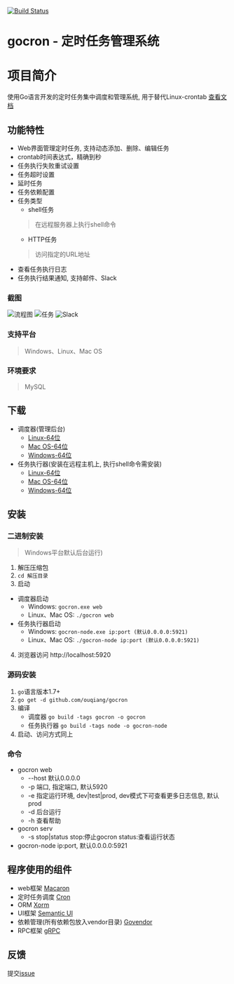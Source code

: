 [![Build Status](https://travis-ci.org/ouqiang/gocron.png)](https://travis-ci.org/ouqiang/gocron)
# gocron - 定时任务管理系统

# 项目简介
使用Go语言开发的定时任务集中调度和管理系统, 用于替代Linux-crontab [查看文档](https://github.com/ouqiang/gocron/wiki)

## 功能特性
* Web界面管理定时任务, 支持动态添加、删除、编辑任务
* crontab时间表达式，精确到秒
* 任务执行失败重试设置
* 任务超时设置
* 延时任务
* 任务依赖配置
* 任务类型
    * shell任务
    > 在远程服务器上执行shell命令
    * HTTP任务
    > 访问指定的URL地址
* 查看任务执行日志
* 任务执行结果通知, 支持邮件、Slack

### 截图
![流程图](https://raw.githubusercontent.com/ouqiang/gocron/master/scheduler.png)
![任务](https://raw.githubusercontent.com/ouqiang/gocron/master/screenshot_task.png)
![Slack](https://raw.githubusercontent.com/ouqiang/gocron/master/screenshot_slack.png)
    
### 支持平台
> Windows、Linux、Mac OS

### 环境要求
>  MySQL


## 下载
* 调度器(管理后台)
    * [Linux-64位](http://opns468ov.bkt.clouddn.com/gocron/gocron-linux-amd64.tar.gz)
    * [Mac OS-64位](http://opns468ov.bkt.clouddn.com/gocron/gocron-darwin-amd64.tar.gz)
    * [Windows-64位](http://opns468ov.bkt.clouddn.com/gocron/gocron-windows-amd64.zip)
* 任务执行器(安装在远程主机上, 执行shell命令需安装)
     * [Linux-64位](http://opns468ov.bkt.clouddn.com/gocron/gocron-node-linux-amd64.tar.gz)
     * [Mac OS-64位](http://opns468ov.bkt.clouddn.com/gocron/gocron-node-darwin-amd64.tar.gz)
     * [Windows-64位](http://opns468ov.bkt.clouddn.com/gocron/gocron-node-windows-amd64.zip)


## 安装

###  二进制安装
> Windows平台默认后台运行)
1. 解压压缩包   
2. `cd 解压目录`   
3. 启动        
* 调度器启动        
  * Windows: `gocron.exe web`   
  * Linux、Mac OS:  `./gocron web`
* 任务执行器启动
  * Windows:  `gocron-node.exe ip:port (默认0.0.0.0:5921)`            
  * Linux、Mac OS:  `./gocron-node ip:port (默认0.0.0.0:5921)`   
4. 浏览器访问 http://localhost:5920
### 源码安装
1. `go`语言版本1.7+
2. `go get -d github.com/ouqiang/gocron`
3. 编译 
    * 调度器 `go build -tags gocron -o gocron`
    * 任务执行器 `go build -tags node -o gocron-node`
4. 启动、访问方式同上

### 命令

* gocron web
    * --host 默认0.0.0.0
    * -p 端口, 指定端口, 默认5920
    * -e 指定运行环境, dev|test|prod, dev模式下可查看更多日志信息, 默认prod
    * -d 后台运行
    * -h 查看帮助
* gocron serv 
    * -s stop|status stop:停止gocron status:查看运行状态
* gocron-node ip:port, 默认0.0.0.0:5921 

## 程序使用的组件
* web框架 [Macaron](http://go-macaron.com/)
* 定时任务调度 [Cron](https://github.com/robfig/cron)
* ORM [Xorm](https://github.com/go-xorm/xorm)
* UI框架 [Semantic UI](https://semantic-ui.com/)
* 依赖管理(所有依赖包放入vendor目录) [Govendor](https://github.com/kardianos/govendor)
* RPC框架 [gRPC](https://github.com/grpc/grpc)

## 反馈
提交[issue](https://github.com/ouqiang/gocron/issues/new)
